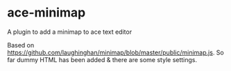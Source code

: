 # ace-minimap
A plugin to add a minimap to ace text editor

Based on https://github.com/laughinghan/minimap/blob/master/public/minimap.js.
So far dummy HTML has been added & there are some style settings.